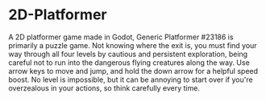 # 2D-Platformer
A 2D platformer game made in Godot, Generic Platformer #23186 is primarily a puzzle game. Not knowing where the exit is, you must find your way through all four levels by cautious and persistent exploration, being careful not to run into the dangerous flying creatures along the way. Use arrow keys to move and jump, and hold the down arrow for a helpful speed boost. No level is impossible, but it can be annoying to start over if you're overzealous in your actions, so think carefully every time.
